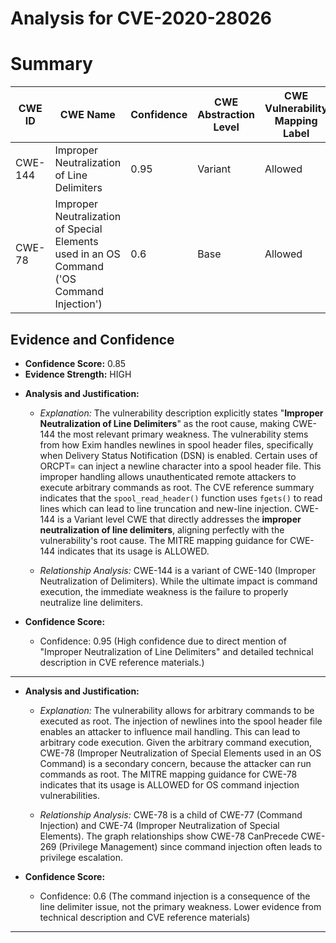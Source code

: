 # Analysis for CVE-2020-28026

# Summary
| CWE ID | CWE Name | Confidence | CWE Abstraction Level | CWE Vulnerability Mapping Label | CWE-Vulnerability Mapping Notes |
|---|---|---|---|---|---|
| CWE-144 | Improper Neutralization of Line Delimiters | 0.95 | Variant | Allowed | Primary CWE |
| CWE-78 | Improper Neutralization of Special Elements used in an OS Command ('OS Command Injection') | 0.6 | Base | Allowed | Secondary Candidate |

## Evidence and Confidence

*   **Confidence Score:** 0.85
*   **Evidence Strength:** HIGH

- **Analysis and Justification:**  
  - *Explanation:* The vulnerability description explicitly states "**Improper Neutralization of Line Delimiters**" as the root cause, making CWE-144 the most relevant primary weakness. The vulnerability stems from how Exim handles newlines in spool header files, specifically when Delivery Status Notification (DSN) is enabled. Certain uses of ORCPT= can inject a newline character into a spool header file. This improper handling allows unauthenticated remote attackers to execute arbitrary commands as root. The CVE reference summary indicates that the `spool_read_header()` function uses `fgets()` to read lines which can lead to line truncation and new-line injection. CWE-144 is a Variant level CWE that directly addresses the **improper neutralization of line delimiters**, aligning perfectly with the vulnerability's root cause. The MITRE mapping guidance for CWE-144 indicates that its usage is ALLOWED.

  - *Relationship Analysis:* CWE-144 is a variant of CWE-140 (Improper Neutralization of Delimiters). While the ultimate impact is command execution, the immediate weakness is the failure to properly neutralize line delimiters.

- **Confidence Score:**
  - Confidence: 0.95 (High confidence due to direct mention of "Improper Neutralization of Line Delimiters" and detailed technical description in CVE reference materials.)

---

- **Analysis and Justification:**  
  - *Explanation:* The vulnerability allows for arbitrary commands to be executed as root. The injection of newlines into the spool header file enables an attacker to influence mail handling. This can lead to arbitrary code execution. Given the arbitrary command execution, CWE-78 (Improper Neutralization of Special Elements used in an OS Command) is a secondary concern, because the attacker can run commands as root. The MITRE mapping guidance for CWE-78 indicates that its usage is ALLOWED for OS command injection vulnerabilities.

  - *Relationship Analysis:* CWE-78 is a child of CWE-77 (Command Injection) and CWE-74 (Improper Neutralization of Special Elements). The graph relationships show CWE-78 CanPrecede CWE-269 (Privilege Management) since command injection often leads to privilege escalation.

- **Confidence Score:**
  - Confidence: 0.6 (The command injection is a consequence of the line delimiter issue, not the primary weakness. Lower evidence from technical description and CVE reference materials)

---